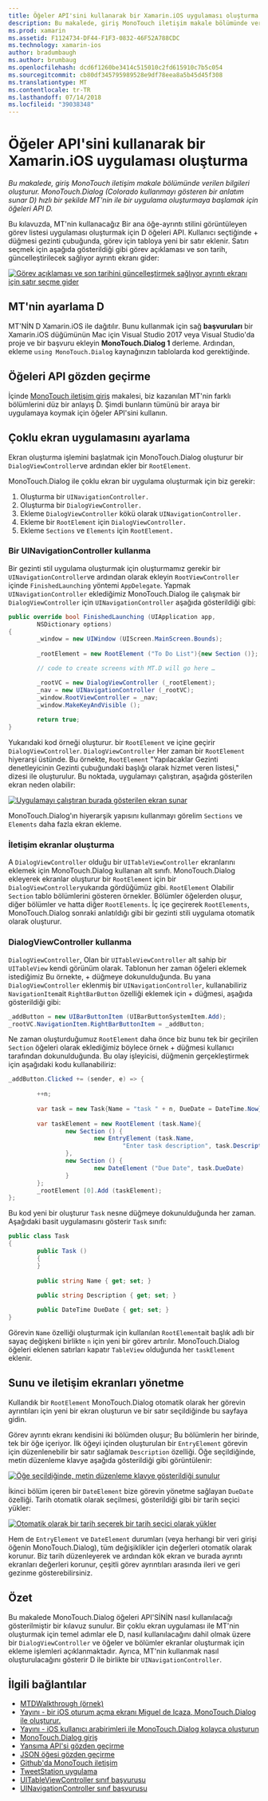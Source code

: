```yaml
---
title: Öğeler API'sini kullanarak bir Xamarin.iOS uygulaması oluşturma
description: Bu makalede, giriş MonoTouch iletişim makale bölümünde verilen bilgileri oluşturur. MonoTouch.Dialog (Colorado kullanmayı gösteren bir anlatım sunar D) hızlı bir şekilde MT'nin ile bir uygulama oluşturmaya başlamak için öğeleri API D.
ms.prod: xamarin
ms.assetid: F1124734-DF44-F1F3-0832-46F52A788CDC
ms.technology: xamarin-ios
author: bradumbaugh
ms.author: brumbaug
ms.openlocfilehash: dcd6f1260be3414c515010c2fd615910c7b5c054
ms.sourcegitcommit: cb80df345795989528e9df78eea8a5b45d45f308
ms.translationtype: MT
ms.contentlocale: tr-TR
ms.lasthandoff: 07/14/2018
ms.locfileid: "39038348"
---
```

# <a name="creating-a-xamarinios-application-using-the-elements-api"></a>Öğeler API'sini kullanarak bir Xamarin.iOS uygulaması oluşturma

_Bu makalede, giriş MonoTouch iletişim makale bölümünde verilen bilgileri oluşturur. MonoTouch.Dialog (Colorado kullanmayı gösteren bir anlatım sunar D) hızlı bir şekilde MT'nin ile bir uygulama oluşturmaya başlamak için öğeleri API D._

Bu kılavuzda, MT'nin kullanacağız Bir ana öğe-ayrıntı stilini görüntüleyen görev listesi uygulaması oluşturmak için D öğeleri API. Kullanıcı seçtiğinde <span class="ui"> + </span> düğmesi gezinti çubuğunda, görev için tabloya yeni bir satır eklenir. Satırı seçmek için aşağıda gösterildiği gibi görev açıklaması ve son tarih, güncelleştirilecek sağlıyor ayrıntı ekranı gider:

 [![](elements-api-walkthrough-images/01-task-list-app.png "Görev açıklaması ve son tarihini güncelleştirmek sağlıyor ayrıntı ekranı için satır seçme gider")](elements-api-walkthrough-images/01-task-list-app.png#lightbox)

 ## <a name="setting-up-mtd"></a>MT'nin ayarlama D

MT'NİN D Xamarin.iOS ile dağıtılır. Bunu kullanmak için sağ **başvuruları** bir Xamarin.iOS düğümünün Mac için Visual Studio 2017 veya Visual Studio'da proje ve bir başvuru ekleyin **MonoTouch.Dialog 1** derleme. Ardından, ekleme `using MonoTouch.Dialog` kaynağınızın tablolarda kod gerektiğinde.

## <a name="elements-api-walkthrough"></a>Öğeleri API gözden geçirme

İçinde [MonoTouch iletişim giriş](~/ios/user-interface/monotouch.dialog/index.md) makalesi, biz kazanılan MT'nin farklı bölümlerini düz bir anlayış D. Şimdi bunların tümünü bir araya bir uygulamaya koymak için öğeler API'sini kullanın.

## <a name="setting-up-the-multi-screen-application"></a>Çoklu ekran uygulamasını ayarlama

Ekran oluşturma işlemini başlatmak için MonoTouch.Dialog oluşturur bir `DialogViewController`ve ardından ekler bir `RootElement`.

MonoTouch.Dialog ile çoklu ekran bir uygulama oluşturmak için biz gerekir:

1.  Oluşturma bir `UINavigationController.`
1.  Oluşturma bir `DialogViewController.`
1.  Ekleme `DialogViewController` kökü olarak  `UINavigationController.` 
1.  Ekleme bir `RootElement` için  `DialogViewController.`
1.  Ekleme `Sections` ve `Elements` için  `RootElement.` 

### <a name="using-a-uinavigationcontroller"></a>Bir UINavigationController kullanma

Bir gezinti stil uygulama oluşturmak için oluşturmamız gerekir bir `UINavigationController`ve ardından olarak ekleyin `RootViewController` içinde `FinishedLaunching` yöntemi `AppDelegate`. Yapmak `UINavigationController` eklediğimiz MonoTouch.Dialog ile çalışmak bir `DialogViewController` için `UINavigationController` aşağıda gösterildiği gibi:

```csharp
public override bool FinishedLaunching (UIApplication app, 
        NSDictionary options)
{
        _window = new UIWindow (UIScreen.MainScreen.Bounds);
            
        _rootElement = new RootElement ("To Do List"){new Section ()};

        // code to create screens with MT.D will go here …

        _rootVC = new DialogViewController (_rootElement);
        _nav = new UINavigationController (_rootVC);
        _window.RootViewController = _nav;
        _window.MakeKeyAndVisible ();
            
        return true;
}
```

Yukarıdaki kod örneği oluşturur. bir `RootElement` ve içine geçirir `DialogViewController`. `DialogViewController` Her zaman bir `RootElement` hiyerarşi üstünde. Bu örnekte, `RootElement` "Yapılacaklar Gezinti denetleyicinin Gezinti çubuğundaki başlığı olarak hizmet veren listesi," dizesi ile oluşturulur. Bu noktada, uygulamayı çalıştıran, aşağıda gösterilen ekran neden olabilir:

 [![](elements-api-walkthrough-images/02-to-do-list-screen-.png "Uygulamayı çalıştıran burada gösterilen ekran sunar")](elements-api-walkthrough-images/02-to-do-list-screen-.png#lightbox)

MonoTouch.Dialog'ın hiyerarşik yapısını kullanmayı görelim `Sections` ve `Elements` daha fazla ekran ekleme.

### <a name="creating-the-dialog-screens"></a>İletişim ekranlar oluşturma

A `DialogViewController` olduğu bir `UITableViewController` ekranlarını eklemek için MonoTouch.Dialog kullanan alt sınıfı. MonoTouch.Dialog ekleyerek ekranlar oluşturur bir `RootElement` için bir `DialogViewController`yukarıda gördüğümüz gibi. `RootElement` Olabilir `Section` tablo bölümlerini gösteren örnekler.
Bölümler öğelerden oluşur, diğer bölümler ve hatta diğer `RootElements`. İç içe geçirerek `RootElements`, MonoTouch.Dialog sonraki anlatıldığı gibi bir gezinti stili uygulama otomatik olarak oluşturur.

### <a name="using-dialogviewcontroller"></a>DialogViewController kullanma

`DialogViewController`, Olan bir `UITableViewController` alt sahip bir `UITableView` kendi görünüm olarak. Tablonun her zaman öğeleri eklemek istediğimiz Bu örnekte, <span class="ui"> + </span> düğmeye dokunulduğunda. Bu yana `DialogViewController` eklenmiş bir `UINavigationController`, kullanabiliriz `NavigationItem`ait `RightBarButton` özelliği eklemek için <span class="ui"> + </span> düğmesi, aşağıda gösterildiği gibi:

```csharp
_addButton = new UIBarButtonItem (UIBarButtonSystemItem.Add);
_rootVC.NavigationItem.RightBarButtonItem = _addButton;
```

Ne zaman oluşturduğumuz `RootElement` daha önce biz bunu tek bir geçirilen `Section` öğeleri olarak eklediğimiz böylece örnek <span class="ui"> + </span> düğmesi kullanıcı tarafından dokunulduğunda. Bu olay işleyicisi, düğmenin gerçekleştirmek için aşağıdaki kodu kullanabiliriz:

```csharp
_addButton.Clicked += (sender, e) => {
                
        ++n;
                
        var task = new Task{Name = "task " + n, DueDate = DateTime.Now};
                
        var taskElement = new RootElement (task.Name){
                new Section () {
                        new EntryElement (task.Name, 
                                "Enter task description", task.Description)
                },
                new Section () {
                        new DateElement ("Due Date", task.DueDate)
                }
        };
        _rootElement [0].Add (taskElement);
};
```

Bu kod yeni bir oluşturur `Task` nesne düğmeye dokunulduğunda her zaman. Aşağıdaki basit uygulamasını gösterir `Task` sınıfı:

```csharp
public class Task
{   
        public Task ()
        {
        }
        
        public string Name { get; set; }
        
        public string Description { get; set; }

        public DateTime DueDate { get; set; }
}
```

Görevin `Name` özelliği oluşturmak için kullanılan `RootElement`ait başlık adlı bir sayaç değişkeni birlikte `n` için yeni bir görev artırılır. MonoTouch.Dialog öğeleri eklenen satırları kapatır `TableView` olduğunda her `taskElement` eklenir.

## <a name="presenting-and-managing-dialog-screens"></a>Sunu ve iletişim ekranları yönetme

Kullandık bir `RootElement` MonoTouch.Dialog otomatik olarak her görevin ayrıntıları için yeni bir ekran oluşturun ve bir satır seçildiğinde bu sayfaya gidin.

Görev ayrıntı ekranı kendisini iki bölümden oluşur; Bu bölümlerin her birinde, tek bir öğe içeriyor. İlk öğeyi içinden oluşturulan bir `EntryElement` görevin için düzenlenebilir bir satır sağlamak `Description` özelliği. Öğe seçildiğinde, metin düzenleme klavye aşağıda gösterildiği gibi görüntülenir:

 [![](elements-api-walkthrough-images/03-create-task.png "Öğe seçildiğinde, metin düzenleme klavye gösterildiği sunulur")](elements-api-walkthrough-images/03-create-task.png#lightbox)

İkinci bölüm içeren bir `DateElement` bize görevin yönetme sağlayan `DueDate` özelliği. Tarih otomatik olarak seçilmesi, gösterildiği gibi bir tarih seçici yükler:

 [![](elements-api-walkthrough-images/04-date-picker.png "Otomatik olarak bir tarih seçerek bir tarih seçici olarak yükler")](elements-api-walkthrough-images/04-date-picker.png#lightbox)

Hem de `EntryElement` ve `DateElement` durumları (veya herhangi bir veri girişi öğenin MonoTouch.Dialog), tüm değişiklikler için değerleri otomatik olarak korunur. Biz tarih düzenleyerek ve ardından kök ekran ve burada ayrıntı ekranları değerleri korunur, çeşitli görev ayrıntıları arasında ileri ve geri gezinme gösterebilirsiniz.

## <a name="summary"></a>Özet

Bu makalede MonoTouch.Dialog öğeleri API'SİNİN nasıl kullanılacağı gösterilmiştir bir kılavuz sunulur. Bir çoklu ekran uygulaması ile MT'nin oluşturmak için temel adımlar ele D, nasıl kullanılacağını dahil olmak üzere bir `DialogViewController` ve öğeler ve bölümler ekranlar oluşturmak için ekleme işlemleri açıklanmaktadır. Ayrıca, MT'nin kullanmak nasıl oluşturulacağını gösterir D ile birlikte bir `UINavigationController`.

## <a name="related-links"></a>İlgili bağlantılar

- [MTDWalkthrough (örnek)](https://developer.xamarin.com/samples/MTDWalkthrough/)
- [Yayını - bir iOS oturum açma ekranı Miguel de Icaza, MonoTouch.Dialog ile oluşturur.](http://youtu.be/3butqB1EG0c)
- [Yayını - iOS kullanıcı arabirimleri ile MonoTouch.Dialog kolayca oluşturun](http://youtu.be/j7OC5r8ZkYg)
- [MonoTouch.Dialog giriş](~/ios/user-interface/monotouch.dialog/index.md)
- [Yansıma API'si gözden geçirme](~/ios/user-interface/monotouch.dialog/reflection-api-walkthrough.md)
- [JSON öğesi gözden geçirme](~/ios/user-interface/monotouch.dialog/json-element-walkthrough.md)
- [Github'da MonoTouch iletişim](https://github.com/migueldeicaza/MonoTouch.Dialog)
- [TweetStation uygulama](https://github.com/migueldeicaza/TweetStation)
- [UITableViewController sınıf başvurusu](http://developer.apple.com/library/ios/#DOCUMENTATION/UIKit/Reference/UITableViewController_Class/Reference/Reference.html)
- [UINavigationController sınıf başvurusu](http://developer.apple.com/library/ios/#documentation/UIKit/Reference/UINavigationController_Class/Reference/Reference.html)

